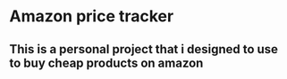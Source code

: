 # Amazon price tracker

## This is a personal project that i designed to use to buy cheap products on amazon
